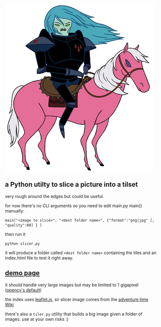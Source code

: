 ![sir slicer](sir_slicer.png)
## a Python utilty to slice a picture into a tilset

very rough around the edges but could be useful.

for now there's no CLI arguments so you need to edit main.py main() manually:

```
main("<image to slice>", "<dest folder name>", {"format":"png|jpg" [, "quality":80] } )
```

then run it
```
python slicer.py
```
it will produce a folder called `<dest folder name>` containing the tiles and an index.html file to test it right away.

## [demo page](https://www.barradeau.com/dump/sir-slicer/)

it should handle very large images but may be limited to 1 gigapixel ([opencv's default](https://github.com/opencv/opencv/blob/8eba3c1e7e8975ff1d263a41a5753efaa51d54fc/modules/imgcodecs/src/loadsave.cpp#L65)) 

the index uses [leaflet.js](https://leafletjs.com/), sir slicer image comes from the [adventure time Wiki](https://adventuretime.fandom.com/wiki/Sir_Slicer)

there's also a `tiler.py` utility that builds a big image given a folder of images. use at your own risks :)
